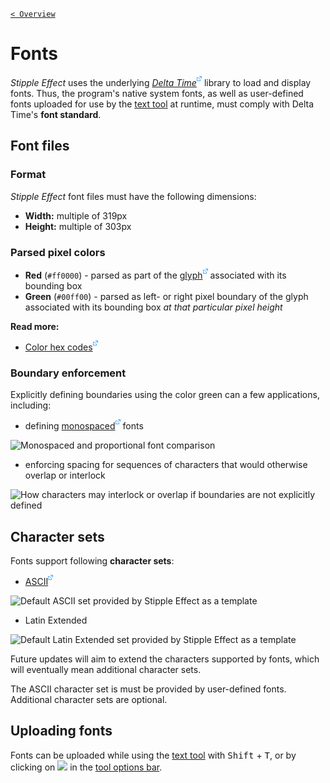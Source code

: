 [`< Overview`](./README.md)

# Fonts

*Stipple Effect* uses the underlying [*Delta Time*![](./assets/ui/external.png)](https://github.com/jbunke/delta-time) library to load and display fonts. Thus, the program's native system fonts, as well as user-defined fonts uploaded for use by the [text tool](./text-tool.md) at runtime, must comply with Delta Time's **font standard**.

## Font files

### Format

*Stipple Effect* font files must have the following dimensions:

* **Width:** multiple of 319px
* **Height:** multiple of 303px

### Parsed pixel colors

* **Red** (`#ff0000`) - parsed as part of the [glyph![](./assets/ui/external.png)](https://en.wikipedia.org/wiki/Glyph) associated with its bounding box
* **Green** (`#00ff00`) - parsed as left- or right pixel boundary of the glyph associated with its bounding box *at that particular pixel height*

**Read more:**
* [Color hex codes![](./assets/ui/external.png)](https://en.wikipedia.org/wiki/Web_colors#Hex_triplet)

### Boundary enforcement

Explicitly defining boundaries using the color green can a few applications, including:

* defining [monospaced![](./assets/ui/external.png)](https://en.wikipedia.org/wiki/Monospaced_font) fonts

![Monospaced and proportional font comparison](./assets/theory/monospacing.png "Monospaced and proportional font comparison")

* enforcing spacing for sequences of characters that would otherwise overlap or interlock

![How characters may interlock or overlap if boundaries are not explicitly defined](./assets/theory/spacing.png "How characters may interlock or overlap if boundaries are not explicitly defined")

## Character sets

Fonts support following **character sets**:

* [ASCII![](./assets/ui/external.png)](https://en.wikipedia.org/wiki/ASCII#Printable_character_table)

![Default ASCII set provided by Stipple Effect as a template](./assets/theory/ascii.png)

* Latin Extended

![Default Latin Extended set provided by Stipple Effect as a template](./assets/theory/latin-extended.png)

Future updates will aim to extend the characters supported by fonts, which will eventually mean additional character sets.

The ASCII character set is must be provided by user-defined fonts. Additional character sets are optional.

## Uploading fonts

Fonts can be uploaded while using the [text tool](./text-tool.md) with <kbd>Shift</kbd> + <kbd>T</kbd>, or by clicking on ![](https://raw.githubusercontent.com/stipple-effect/stipple-effect/master/res/icons/new_font.png) in the [tool options bar](./interface.md#tool-options).
